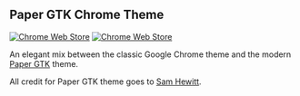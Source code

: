 ## Paper GTK Chrome Theme

[![Chrome Web Store](https://img.shields.io/chrome-web-store/v/lknhmckpmephippfkfkddkipcgfboghe.svg?style=flat-square)](https://chrome.google.com/webstore/search/"Paper%20GTK") [![Chrome Web Store](https://img.shields.io/chrome-web-store/stars/lknhmckpmephippfkfkddkipcgfboghe.svg?style=flat-square)](https://chrome.google.com/webstore/search/"Paper%20GTK")

An elegant mix between the classic Google Chrome theme and the modern [Paper GTK](https://github.com/snwh/paper-gtk-theme) theme.

All credit for Paper GTK theme goes to [Sam Hewitt](https://github.com/snwh).
